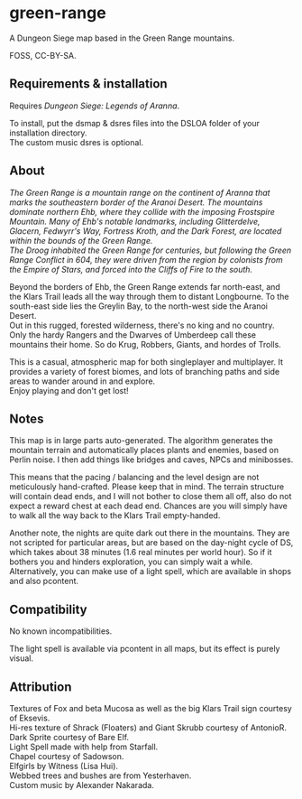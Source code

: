 # green-range
A Dungeon Siege map based in the Green Range mountains.

FOSS, CC-BY-SA.

## Requirements & installation
Requires _Dungeon Siege: Legends of Aranna_.

To install, put the dsmap & dsres files into the DSLOA folder of your installation directory.\
The custom music dsres is optional.

## About
_The Green Range is a mountain range on the continent of Aranna that marks the southeastern border of the Aranoi Desert.
The mountains dominate northern Ehb, where they collide with the imposing Frostspire Mountain.
Many of Ehb's notable landmarks, including Glitterdelve, Glacern, Fedwyrr's Way, Fortress Kroth, and the Dark Forest,
are located within the bounds of the Green Range.\
The Droog inhabited the Green Range for centuries, but following the Green Range Conflict in 604,
they were driven from the region by colonists from the Empire of Stars, and forced into the Cliffs of Fire to the south._

Beyond the borders of Ehb, the Green Range extends far north-east, and the Klars Trail leads all the way through them to distant Longbourne.
To the south-east side lies the Greylin Bay, to the north-west side the Aranoi Desert.\
Out in this rugged, forested wilderness, there's no king and no country.
Only the hardy Rangers and the Dwarves of Umberdeep call these mountains their home. So do Krug, Robbers, Giants, and hordes of Trolls.

This is a casual, atmospheric map for both singleplayer and multiplayer.
It provides a variety of forest biomes, and lots of branching paths and side areas to wander around in and explore.\
Enjoy playing and don't get lost!

## Notes
This map is in large parts auto-generated.
The algorithm generates the mountain terrain and automatically places plants and enemies,
based on Perlin noise. I then add things like bridges and caves, NPCs and minibosses.

This means that the pacing / balancing and the level design are not meticulously hand-crafted.
Please keep that in mind.
The terrain structure will contain dead ends, and I will not bother to close them all off,
also do not expect a reward chest at each dead end.
Chances are you will simply have to walk all the way back to the Klars Trail empty-handed.

Another note, the nights are quite dark out there in the mountains.
They are not scripted for particular areas, but are based on the day-night cycle of DS,
which takes about 38 minutes (1.6 real minutes per world hour).
So if it bothers you and hinders exploration, you can simply wait a while.\
Alternatively, you can make use of a light spell, which are available in shops and also pcontent.

## Compatibility

No known incompatibilities.

The light spell is available via pcontent in all maps, but its effect is purely visual.

## Attribution
Textures of Fox and beta Mucosa as well as the big Klars Trail sign courtesy of Eksevis.\
Hi-res texture of Shrack (Floaters) and Giant Skrubb courtesy of AntonioR.\
Dark Sprite courtesy of Bare Elf.\
Light Spell made with help from Starfall.\
Chapel courtesy of Sadowson.\
Elfgirls by Witness (Lisa Hui).\
Webbed trees and bushes are from Yesterhaven.\
Custom music by Alexander Nakarada.
